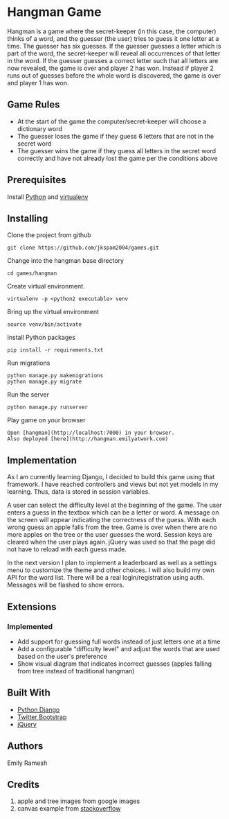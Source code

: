 # Hangman Game

Hangman is a game where the secret-keeper (in this case, the computer) thinks of a word, and the guesser (the user) tries to guess it one letter at a time. The guesser has six guesses. If the guesser guesses a letter which is part of the word, the secret-keeper will reveal all occurrences of that letter in the word. If the guesser guesses a correct letter such that all letters are now revealed, the game is over and player 2 has won. Instead if player 2 runs out of guesses before the whole word is discovered, the game is over and player 1 has won.

## Game Rules

* At the start of the game the computer/secret-keeper will choose a dictionary word
* The guesser loses the game if they guess 6 letters that are not in the secret word
* The guesser wins the game if they guess all letters in the secret word correctly and have not already lost the game per the conditions above

## Prerequisites
Install [Python](https://www.python.org) and [virtualenv](https://virtualenv.pypa.io/en/stable/)

## Installing

Clone the project from github
```
git clone https://github.com/jkspam2004/games.git
```

Change into the hangman base directory
```
cd games/hangman
```

Create virtual environment.  
```
virtualenv -p <python2 executable> venv
```

Bring up the virtual environment
```
source venv/bin/activate
```

Install Python packages
```
pip install -r requirements.txt
```

Run migrations
```
python manage.py makemigrations
python manage.py migrate
```

Run the server
```
python manage.py runserver
```

Play game on your browser
```
Open [hangman](http://localhost:7000) in your browser.
Also deployed [here](http://hangman.emilyatwork.com)
```

## Implementation

As I am currently learning Django, I decided to build this game using that framework.  I have reached controllers and views but not yet models in my learning.  Thus, data is stored in session variables.

A user can select the difficulty level at the beginning of the game.  The user enters a guess in the textbox which can be a letter or word.  A message on the screen will appear indicating the correctness of the guess.  With each wrong guess an apple falls from the tree.  Game is over when there are no more apples on the tree or the user guesses the word.  Session keys are cleared when the user plays again.  jQuery was used so that the page did not have to reload with each guess made.

In the next version I plan to implement a leaderboard as well as a settings menu to customize the theme and other choices.  I will also build my own API for the word list.  There will be a real login/registration using auth.  Messages will be flashed to show errors.

## Extensions

### Implemented
* Add support for guessing full words instead of just letters one at a time
* Add a configurable "difficulty level" and adjust the words that are used based on the user's preference
* Show visual diagram that indicates incorrect guesses (apples falling from tree instead of traditional hangman)

## Built With

* [Python Django](https://www.djangoproject.com/) 
* [Twitter Bootstrap](http://getbootstrap.com/)
* [jQuery](https://jquery.com/)

## Authors
Emily Ramesh

## Credits
1. apple and tree images from google images
2. canvas example from [stackoverflow](http://stackoverflow.com/questions/13129479/random-images-falling-like-rain-in-canvas-javascript)

